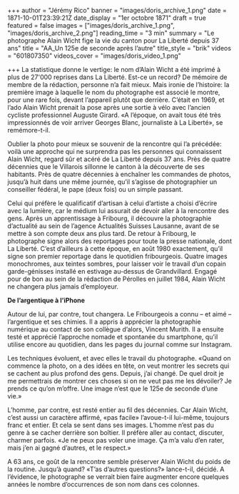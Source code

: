 +++
author = "Jérémy Rico"
banner = "images/doris_archive_1.png"
date = 1871-10-01T23:39:21Z
date_display = "1er octobre 1871"
draft = true
featured = false
images = ["images/doris_archive_1.png", "images/doris_archive_2.png"]
reading_time = "3 min"
summary = "Le photographe Alain Wicht fige la vie du canton pour La Liberté depuis 37 ans"
title = "AA_Un 125e de seconde après l’autre"
title_style = "brik"
videos = "601807350"
videos_cover = "images/doris_video_1.png"

+++
La statistique donne le vertige: le nom d’Alain Wicht a été imprimé à plus de 27'000 reprises dans La Liberté. Est-ce un record? De mémoire de membre de la rédaction, personne n’a fait mieux. Mais ironie de l’histoire: la première image à laquelle le nom du photographe est associé le montre, pour une rare fois, devant l’appareil plutôt que derrière. C’était en 1969, et l’ado Alain Wicht prenait la pose après une sortie à vélo avec l’ancien cycliste professionnel Auguste Girard. «A l’époque, on avait tous été très impressionnés de voir arriver Georges Blanc, journaliste à La Liberté», se remémore-t-il.

Oublier la photo pour mieux se souvenir de la rencontre qui l’a précédée: voilà une approche qui ne surprendra pas les personnes qui connaissent Alain Wicht, regard sûr et acéré de La Liberté depuis 37 ans. Près de quatre décennies que le Villarois sillonne le canton à la découverte de ses habitants. Près de quatre décennies à enchaîner les commandes de photos, jusqu’à huit dans une même journée, qu’il s’agisse de photographier un conseiller fédéral, le pape (deux fois) ou un simple passant.

Celui qui préfère le qualificatif d’artisan à celui d’artiste a choisi d’écrire avec la lumière, car le médium lui assurait de devoir aller à la rencontre des gens. Après un apprentissage à Fribourg, il découvre la photographie d’actualité au sein de l’agence Actualités Suisses Lausanne, avant de se mettre à son compte deux ans plus tard. De retour à Fribourg, le photographe signe alors des reportages pour toute la presse nationale, dont La Liberté. C’est d’ailleurs à cette époque, en août 1980 exactement, qu’il signe son premier reportage dans le quotidien fribourgeois. Quatre images monochromes, aux teintes sombres, pour laisser voir le travail d’un copain garde-génisses installé en estivage au-dessus de Grandvillard. Engagé pour de bon au sein de la rédaction de Pérolles en juillet 1984, Alain Wicht ne changera plus jamais d’employeur.

**De l’argentique à l’iPhone**

Autour de lui, par contre, tout changera. Le Fribourgeois a connu – et aimé – l’argentique et ses chimies. Il a appris à apprécier la photographie numérique au contact de son collègue d’alors, Vincent Murith. Il a ensuite testé et apprécié l’approche nomade et spontanée du smartphone, qu’il utilise encore au quotidien, dans les pages du journal comme sur Instagram.

Les techniques évoluent, et avec elles le travail du photographe. «Quand on commence la photo, on a des idées en tête, on veut montrer les secrets qui se cachent au plus profond des gens. Depuis, j’ai changé. De quel droit je me permettrais de montrer ces choses si on ne veut pas me les dévoiler? Je prends ce qu’on m’offre. Une image n’est que le 125e de seconde d’une vie.»

L’homme, par contre, est resté entier au fil des décennies. Car Alain Wicht, c’est aussi un caractère affirmé, «pas facile» l’avoue-t-il lui-même, toujours franc et entier. Et cela se sent dans ses images. L’homme n’est pas du genre à se cacher derrière son boîtier. Il préfère aller au contact, discuter, charmer parfois. «Je ne peux pas voler une image. Ça m’a valu d’en rater, mais j’en ai gagné d’autres, et le respect.»

A 63 ans, ce goût de la rencontre semble préserver Alain Wicht du poids de la routine. Jusqu’à quand? «T’as d’autres questions?» lance-t-il, décidé. A l’évidence, le photographe se verrait bien faire augmenter encore quelques années le nombre d’occurrences de son nom dans ces colonnes.